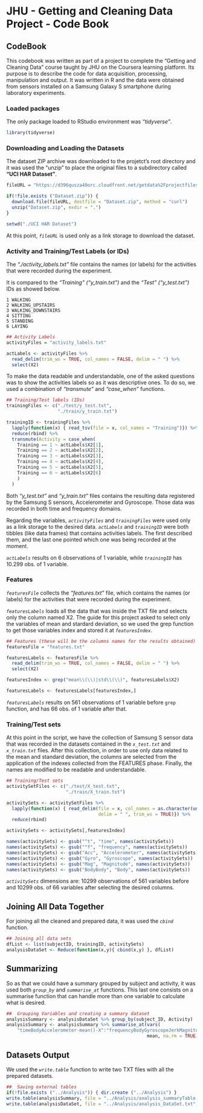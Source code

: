 JHU - Getting and Cleaning Data Project - Code Book
================

## CodeBook

This codebook was written as part of a project to complete the “Getting
and Cleaning Data” course taught by JHU on the Coursera learning
platform. Its purpose is to describe the code for data acquisition,
processing, manipulation and output. It was written in R and the data
were obtained from sensors installed on a Samsung Galaxy S smartphone
during laboratory experiments.

### Loaded packages

The only package loaded to RStudio environment was *“tidyverse”*.

``` r
library(tidyverse)
```

### Downloading and Loading the Datasets

The dataset ZIP archive was downloaded to the projetct’s root directory
and it was used the “unzip” to place the original files to a
subdirectory called **“UCI HAR
Dataset”**.

``` r
fileURL = "https://d396qusza40orc.cloudfront.net/getdata%2Fprojectfiles%2FUCI%20HAR%20Dataset.zip"

if(!file.exists ("Dataset.zip")) { 
  download.file(fileURL, destfile = "Dataset.zip", method = "curl")
  unzip("Dataset.zip", exdir = ".")
}

setwd("./UCI HAR Dataset")
```

At this point, *`fileURL`* is used only as a link storage to download
the dataset.

### Activity and Training/Test Labels (or IDs)

The *“./activity\_labels.txt”* file contains the names (or labels) for
the activities that were recorded during the experiment.

It is compared to the *“Training” (“y\_train.txt”)* and the *“Test”
(“y\_test.txt”)* IDs as showed below.

`1 WALKING`  
`2 WALKING_UPSTAIRS`  
`3 WALKING_DOWNSTAIRS`  
`4 SITTING`  
`5 STANDING`  
`6 LAYING`

``` r
## Activity Labels
activityFiles = "activity_labels.txt"

actLabels <- activityFiles %>% 
  read_delim(trim_ws = TRUE, col_names = FALSE, delim = " ") %>% 
  select(X2) 
```

To make the data readable and understandable, one of the asked questions
was to show the activities labels so as it was descriptive ones. To do
so, we used a combination of *“transmute”* and *“case\_when”* functions.

``` r
## Training/Test labels (IDs)
trainingFiles <- c("./test/y_test.txt", 
                   "./train/y_train.txt")

trainingID <- trainingFiles %>% 
  lapply(function(x) { read_tsv(file = x, col_names = "Training")}) %>% 
  reduce(rbind) %>% 
  transmute(Activity = case_when(
    Training == 1 ~ actLabels$X2[1],
    Training == 2 ~ actLabels$X2[2],
    Training == 3 ~ actLabels$X2[3],
    Training == 4 ~ actLabels$X2[4],
    Training == 5 ~ actLabels$X2[5],
    Training == 6 ~ actLabels$X2[6]
    )
  )
```

Both *“y\_test.txt”* and *“y\_train.txt”* files contains the resulting
data registered by the Samsung S sensors, Accelerometer and Gyroscope.
Those data was recorded in both time and frequency domains.

Regarding the variables, *`activityFiles`* and *`trainingFiles`* were
used only as a link storage to the desired data. *`actLabels`* and
*`trainingID`* were both tibbles (like data frames) that contains
activities labels. The first described them, and the last one pointed
which one was being recorded at the moment.

*`actLabels`* results on 6 observations of 1 variable, while
*`trainingID`* has 10.299 obs. of 1 variable.

### Features

*`featuresFile`* collects the *“features.txt”* file, which contains the
names (or labels) for the activities that were recorded during the
experiment.

*`featuresLabels`* loads all the data that was inside the TXT file and
selects only the column named X2. The guide for this project asked to
select only the variables of mean and stardard deviation, so we used the
grep function to get those variables index and stored it at
*`featuresIndex`*.

``` r
## Features (these will be the columns names for the results obtained)
featuresFile = "features.txt"

featuresLabels <- featuresFile %>% 
  read_delim(trim_ws = TRUE, col_names = FALSE, delim = " ") %>% 
  select(X2) 

featuresIndex <- grep("mean\\(\\)|std\\(\\)", featuresLabels$X2)

featuresLabels <- featuresLabels[featuresIndex,]
```

*`featuresLabels`* results on 561 observations of 1 variable before
`grep` function, and has 66 obs. of 1 variable after that.

### Training/Test sets

At this point in the script, we have the collection of Samsung S sensor
data that was recorded in the datasets contained in the *`x_test.txt`*
and *`x_train.txt`* files. After this collection, in order to use only
data related to the mean and standard deviation, the columns are
selected from the application of the indexes collected from the FEATURES
phase. Finally, the names are modified to be readable and
understandable.

``` r
## Training/Test sets
activitySetFiles <- c("./test/X_test.txt", 
                      "./train/X_train.txt")

activitySets <- activitySetFiles %>% 
  lapply(function(x) { read_delim(file = x, col_names = as.character(unlist(featuresLabels)), 
                                  delim = " ", trim_ws = TRUE)}) %>% 
  reduce(rbind)

activitySets <- activitySets[,featuresIndex]

names(activitySets) <- gsub("^t", "time", names(activitySets))
names(activitySets) <- gsub("^f", "frequency", names(activitySets))
names(activitySets) <- gsub("Acc", "Accelerometer", names(activitySets))
names(activitySets) <- gsub("Gyro", "Gyroscope", names(activitySets))
names(activitySets) <- gsub("Mag", "Magnitude", names(activitySets))
names(activitySets) <- gsub("BodyBody", "Body", names(activitySets))
```

*`activitySets`* dimensions are: 10299 observations of 561 variables
before and 10299 obs. of 66 variables after selecting the desired
columns.

## Joining All Data Together

For joining all the cleaned and prepared data, it was used the *`cbind`*
function.

``` r
## Joining all data sets
dfList <- list(subjectID, trainingID, activitySets)
analysisDataSet <- Reduce(function(x,y){ cbind(x,y) }, dfList)
```

## Summarizing

So as that we could have a summary grouped by subject and activity, it
was used both *`group_by`* and *`summarise_at`* functions. This last one
consists on a summarise function that can handle more than one variable
to calculate what is desired.

``` r
##  Grouping Variables and creating a summary dataset
analysisSummary <- analysisDataSet %>% group_by(subject_ID, Activity) 
analysisSummary <- analysisSummary %>% summarise_at(vars(
    "timeBodyAccelerometer-mean()-X":"frequencyBodyGyroscopeJerkMagnitude-std()"), 
                                                    mean, na.rm = TRUE)
```

## Datasets Output

We used the *`write.table`* function to write two TXT files with all the
prepared datasets.

``` r
##  Saving external tables
if(!file.exists ("../Analysis")) { dir.create ("../Analysis") }
write.table(analysisSummary, file = "../Analysis/analysis_summaryTable.txt", row.names = FALSE)
write.table(analysisDataSet, file = "../Analysis/analysis_DataSet.txt", row.names = FALSE)
```
